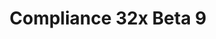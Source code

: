 ---
title: Compliance 32x Beta 9
permalink: /compliance32x/B9
header_img: https://database.faithfulpack.net/images/website/posts/32x/B9.jpg

description: |
  Go swim with the turtles! With this Beta, you can now experience these gentle sea creatures up close and with high-quality textures. More than that, this version brings new and exciting additions like trader llama decor, campfire smoke and everyone's favourite block&#58; info_update in Bedrock Edition. And as is tradition, there are many, many bug fixes, especially for Bedrock.
  <br>
  Have fun with the pack!

changelog:
  Added:
    Blocks:
      - (Bedrock) Missing Tile ([author name redacted])
      - Polished Basalt Top (Aerod)
    Entities:
      - (Bedrock) Fishing Hook (Billy Apicella)
      - Creeper (Aerod)
      - Trader Llama Decor (Nyodex)
      - Turtle (Aerod)
    Particles:
      - Big Smoke (Aerod)
    Bedrock UI:
      - Free Download Symbol ([author name redacted])
      - Balloon Icon ([author name redacted])
      - Deals Icon ([author name redacted])
      - Fall Icon ([author name redacted])
      - Feedback ([author name redacted])
      - Progress Bars ([author name redacted])
      - White Experience Bar ([author name redacted])
      - Blue Experience Bar ([author name redacted])
      - Minecoin (Billy Apicella, PeJohn)
      - New Offers Icon (Billy Apicella)
      - Book Add Picture ([author name redacted])
      - Mute On ([author name redacted])
      - Mute Off ([author name redacted])
      - Book Add Text Page ([author name redacted])
      - Edit Icon (Aerod)
      - Realms Icon (Aerod)
      - Gear (Aerod)
      - Subscription Glyphs (Aerod)
      - Dev Glyphs (Aerod)
      - Accessibility Glyphs (Aerod)
      - World Glyphs ([author name redacted])
      - Purtle ([author name redacted])
  Changed:
    Blocks:
      - End Stone Bricks (LethalChicken)
      - Stonecutter Saw (LethalChicken)
      - Basalt Side (LethalChicken)
      - Polished Basalt Side (LethalChicken)
      - Blackstone (LethalChicken)
      - Gilded Blackstone (LethalChicken)
      - Chain (Nyodex)
      - Lantern (Nyodex)
      - Soul Lantern (EachMenderKhai)
      - Sand (Aerod)
      - Red Sand (Aerod)
      - Azure Bluet (EachMenderKhai)
      - Sandstone Top (Aerod)
      - Red Sandstone Top (Aerod)
    Items:
      - Lantern (Nyodex)
      - Soul Lantern (EachMenderKhai)
      - Chain (Nyodex)
      - Bone (EachMenderKhai)
      - Popped Chorus Fruit (EachMenderKhai)
      - Cooked Cod ([author name redacted])
      - Chorus Fruit (Evorp)
      - Gold Ingot (Nyodex)
      - Iron Ingot (Nyodex)
    Mob Effect:
      - Hero of the Village (LethalChicken)
      - Dolphin's Grace (EachMenderKhai)
    GUI:
      - Realms Trial Icon (EachMenderKhai)

downloads:
  Java 1.16.5:
    GitHub: https://github.com/Faithful-Resource-Pack/Faithful-Java-32x/releases/download/beta-9/Compliance-32x-Java-Beta-9.zip
    CurseForge: https://www.curseforge.com/minecraft/texture-packs/faithful-32x/download/3324360
  Bedrock 1.16.220:
    GitHub: https://github.com/Faithful-Resource-Pack/Faithful-Bedrock-32x/releases/download/beta-9/Compliance-32x-Bedrock-Beta-9.mcpack
---